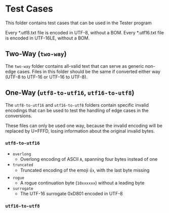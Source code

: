 # Test Cases
This folder contains test cases that can be used in the Tester program

Every *.utf8.txt file is encoded in UTF-8, without a BOM.
Every *.utf16.txt file is encoded in UTF-16LE, without a BOM.

## Two-Way (`two-way`)
The `two-way` folder contains all-valid text that can serve as generic non-edge cases.
Files in this folder should be the same if converted either way (UTF-8 to UTF-16 or UTF-16 to UTF-8).


## One-Way (`utf8-to-utf16`, `utf16-to-utf8`)
The `utf8-to-utf16` and `utf16-to-utf8` folders contain specific invalid encodings that can be
used to test the handling of edge cases in the conversions.

These files can only be used one way, because the invalid encoding will be replaced by U+FFFD,
losing information about the original invalid bytes.

### `utf8-to-utf16`
* `overlong`
    * Overlong encoding of ASCII `A`, spanning four bytes instead of one
* `truncated`
    * Truncated encoding of the emoji 👍, with the last byte missing
* `rogue`
    * A rogue continuation byte (`10xxxxxx`) without a leading byte
* `surrogate`
    * The UTF-16 surrogate 0xD801 encoded in UTF-8

### `utf16-to-utf8`
